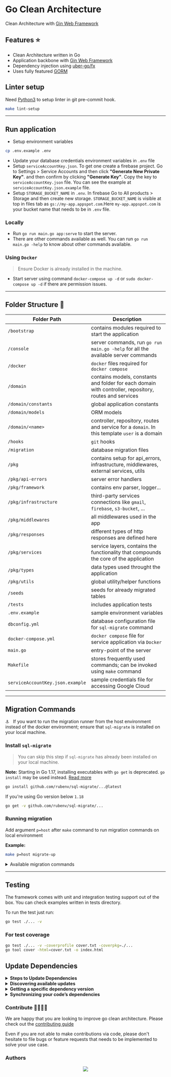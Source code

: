 # Go Clean Architecture

Clean Architecture with [Gin Web Framework](https://github.com/gin-gonic/gin)

## Features :star:

-   Clean Architecture written in Go
-   Application backbone with [Gin Web Framework](https://github.com/gin-gonic/gin)
-   Dependency injection using [uber-go/fx](https://pkg.go.dev/go.uber.org/fx)
-   Uses fully featured [GORM](https://gorm.io/index.html)

## Linter setup

Need [Python3](https://www.python.org/) to setup linter in git pre-commit hook.

```zsh
make lint-setup
```

---

## Run application

-   Setup environment variables

```zsh
cp .env.example .env
```

-   Update your database credentials environment variables in `.env` file
- Setup `serviceAccountKey.json`. To get one create a firebase project. Go to Settings > Service Accounts and then click **"Generate New Private Key"**. and then confirm by clicking **"Generate Key"**.
Copy the key to `serviceAccountKey.json` file. You can see the example at `serviceAccountKey.json.example` file. 
- Setup `STORAGE_BUCKET_NAME` in `.env`. In firebase Go to All products > Storage and then create new storage. `STORAGE_BUCKET_NAME` is visible at top in files tab as `gs://my-app.appspot.com`.Here `my-app.appspot.com` is your bucket name that needs to be in `.env` file.

### Locally

-   Run `go run main.go app:serve` to start the server.
-   There are other commands available as well. You can run `go run main.go -help` to know about other commands available.

### Using `Docker`

> Ensure Docker is already installed in the machine.

-   Start server using command `docker-compose up -d` or `sudo docker-compose up -d` if there are permission issues.

---

## Folder Structure :file_folder:

| Folder Path                      | Description                                                                                            |
| -------------------------------- | ------------------------------------------------------------------------------------------------------ |
| `/bootstrap`                     | contains modules required to start the application                                                     |
| `/console`                       | server commands, run `go run main.go -help` for all the available server commands                      |
| `/docker`                        | `docker` files required for `docker compose`                                                           |
| `/domain`                        | contains models, constants and folder for each domain with controller, repository, routes and services |
| `/domain/constants`              | global application constants                                                                           |
| `/domain/models`                 | ORM models                                                                                             |
| `/domain/<name>`                 | controller, repository, routes and service for a `domain`. In this template `user` is a domain         |
| `/hooks`                         | `git` hooks                                                                                            |
| `/migration`                     | database migration files                                                                               |
| `/pkg`                           | contains setup for api_errors, infrastructure, middlewares, external services, utils                   |
| `/pkg/api-errors`                | server error handlers                                                                                  |
| `/pkg/framework`                 | contains env parser, logger...                                                                         |
| `/pkg/infrastructure`            | third-party services connections like `gmail`, `firebase`, `s3-bucket`, ...                            |
| `/pkg/middlewares`               | all middlewares used in the app                                                                        |
| `/pkg/responses`                 | different types of http responses are defined here                                                     |
| `/pkg/services`                  | service layers, contains the functionality that compounds the core of the application                  |
| `/pkg/types`                     | data types used throught the application                                                               |
| `/pkg/utils`                     | global utility/helper functions                                                                        |
| `/seeds`                         | seeds for already migrated tables                                                                      |
| `/tests`                         | includes application tests                                                                             |
| `.env.example`                   | sample environment variables                                                                           |
| `dbconfig.yml`                   | database configuration file for `sql-migrate` command                                                  |
| `docker-compose.yml`             | `docker compose` file for service application via `Docker`                                             |
| `main.go`                        | entry-point of the server                                                                              |
| `Makefile`                       | stores frequently used commands; can be invoked using `make` command                                   |
| `serviceAccountKey.json.example` | sample credentials file for accessing Google Cloud                                                     |

---

## Migration Commands

⚓️ &nbsp; If you want to run the migration runner from the host environment instead of the docker environment; ensure that `sql-migrate` is installed on your local machine.

### Install `sql-migrate`

> You can skip this step if `sql-migrate` has already been installed on your local machine.

**Note:** Starting in Go 1.17, installing executables with `go get` is deprecated. `go install` may be used instead. [Read more](https://go.dev/doc/go-get-install-deprecation)

```zsh
go install github.com/rubenv/sql-migrate/...@latest
```

If you're using Go version below `1.18`

```zsh
go get -v github.com/rubenv/sql-migrate/...
```

### Running migration

Add argument `p=host` after `make` command to run migration commands on local environment

<b>Example:</b>

```zsh
make p=host migrate-up
```

<details>
    <summary>Available migration commands</summary>

| Command               | Desc                                                       |
| --------------------- | ---------------------------------------------------------- |
| `make migrate-status` | Show migration status                                      |
| `make migrate-up`     | Migrates the database to the most recent version available |
| `make migrate-down`   | Undo a database migration                                  |
| `make redo`           | Reapply the last migration                                 |
| `make create`         | Create new migration file                                  |

</details>

---

## Testing

The framework comes with unit and integration testing support out of the box. You can check examples written in tests directory.

To run the test just run:

```zsh
go test ./... -v
```

### For test coverage

```zsh
go test ./... -v -coverprofile cover.txt -coverpkg=./...
go tool cover -html=cover.txt -o index.html
```

## Update Dependencies

<details>
    <summary><b>Steps to Update Dependencies</b></summary>
    
1. `go get -u`
2. Remove all the dependencies packages that has `// indirect` from the modules
3. `go mod tidy`
</details>

<details>
    <summary><b>Discovering available updates</b></summary>
    
List all of the modules that are dependencies of your current module, along with the latest version available for each:
```zsh 
go list -m -u all
```

Display the latest version available for a specific module:

```zsh
go list -m -u example.com/theirmodule
```

<b>Example:</b>

```zsh
go list -m -u cloud.google.com/go/firestore
cloud.google.com/go/firestore v1.2.0 [v1.6.1]
```

</details>

<details>
    <summary><b>Getting a specific dependency version</b></summary>
    
To get a specific numbered version, append the module path with an `@` sign followed by the `version` you want:

```zsh
go get example.com/theirmodule@v1.3.4
```

To get the latest version, append the module path with @latest:

```zsh
go get example.com/theirmodule@latest
```

</details>

<details>
    <summary><b>Synchronizing your code’s dependencies</b></summary>
 
```zsh
go mod tidy
```
</details>

### Contribute 👩‍💻🧑‍💻

We are happy that you are looking to improve go clean architecture. Please check out the [contributing guide](contributing.md)

Even if you are not able to make contributions via code, please don't hesitate to file bugs or feature requests that needs to be implemented to solve your use case.

### Authors

<div align="center">
    <a href="https://github.com/wesionaryTEAM/go_clean_architecture/graphs/contributors">
        <img src="https://contrib.rocks/image?repo=wesionaryTEAM/go_clean_architecture" />
    </a>
</div>
